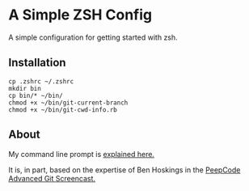 A Simple ZSH Config
===================

A simple configuration for getting started with zsh. 

Installation
------------

    cp .zshrc ~/.zshrc
    mkdir bin
    cp bin/* ~/bin/
    chmod +x ~/bin/git-current-branch
    chmod +x ~/bin/git-cwd-info.rb


About
------------

My command line prompt is [explained here.](http://peepcode.com/blog/2012/my-command-line-prompt)

It is, in part, based on the expertise of Ben Hoskings in the [PeepCode Advanced Git Screencast.](http://peepcode.com/products/advanced-git)
